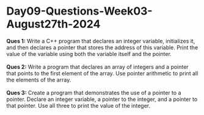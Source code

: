 # Day09-Questions-Week03-August27th-2024

<b>Ques 1:</b> Write a C++ program that declares an integer variable, initializes it, and then declares a pointer that stores the address of this variable. Print the value of the variable using both the variable itself and the pointer.
<br><br>
<b>Ques 2:</b> Write a program that declares an array of integers and a pointer that points to the first element of the array. Use pointer arithmetic to print all the elements of the array.
<br><br>
<b>Ques 3:</b> Create a program that demonstrates the use of a pointer to a pointer. Declare an integer variable, a pointer to the integer, and a pointer to that pointer. Use all three to print the value of the integer.
